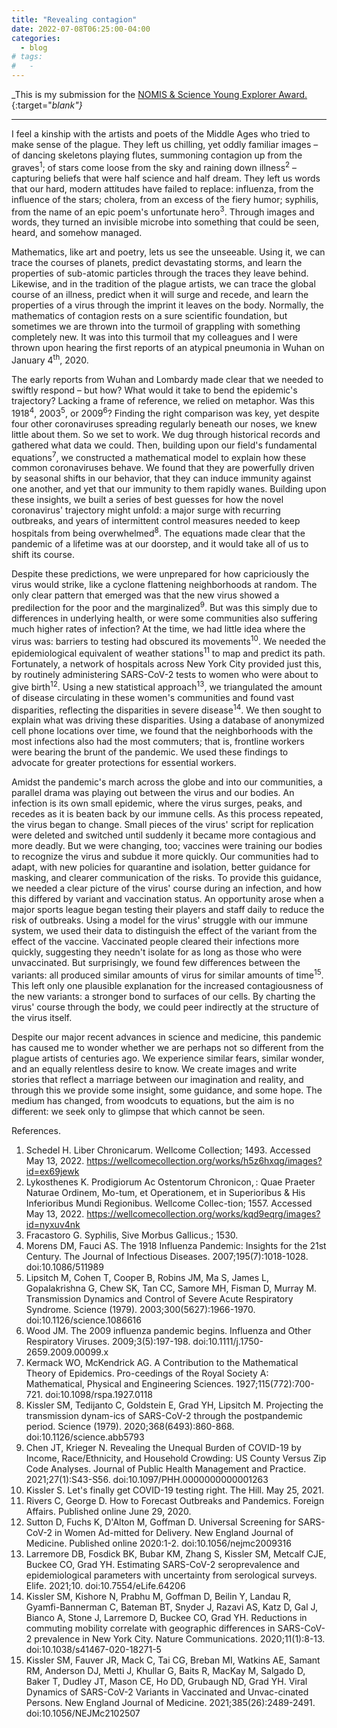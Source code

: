 ```yaml
---
title: "Revealing contagion"
date: 2022-07-08T06:25:00-04:00
categories:
  - blog
# tags:
#   - 
---
```


_This is my submission for the [NOMIS & Science Young Explorer Award.](https://www.science.org/content/page/nomis-science-young-explorer-award){:target="_blank"}_

---

I feel a kinship with the artists and poets of the Middle Ages who tried to make sense of the plague. They left us chilling, yet oddly familiar images – of dancing skeletons playing flutes, summoning contagion up from the graves<sup>1</sup>; of stars come loose from the sky and raining down illness<sup>2</sup> – capturing beliefs that were half science and half dream. They left us words that our hard, modern attitudes have failed to replace: influenza, from the influence of the stars; cholera, from an excess of the fiery humor; syphilis, from the name of an epic poem's unfortunate hero<sup>3</sup>. Through images and words, they turned an invisible microbe into something that could be seen, heard, and somehow managed.

Mathematics, like art and poetry, lets us see the unseeable. Using it, we can trace the courses of planets, predict devastating storms, and learn the properties of sub-atomic particles through the traces they leave behind. Likewise, and in the tradition of the plague artists, we can trace the global course of an illness, predict when it will surge and recede, and learn the properties of a virus through the imprint it leaves on the body. Normally, the mathematics of contagion rests on a sure scientific foundation, but sometimes we are thrown into the turmoil of grappling with something completely new. It was into this turmoil that my colleagues and I were thrown upon hearing the first reports of an atypical pneumonia in Wuhan on January 4<sup>th</sup>, 2020.

The early reports from Wuhan and Lombardy made clear that we needed to swiftly respond – but how? What would it take to bend the epidemic's trajectory? Lacking a frame of reference, we relied on metaphor. Was this 1918<sup>4</sup>, 2003<sup>5</sup>, or 2009<sup>6</sup>? Finding the right comparison was key, yet despite four other coronaviruses spreading regularly beneath our noses, we knew little about them. So we set to work. We dug through historical records and gathered what data we could. Then, building upon our field's fundamental equations<sup>7</sup>, we constructed a mathematical model to explain how these common coronaviruses behave. We found that they are powerfully driven by seasonal shifts in our behavior, that they can induce immunity against one another, and yet that our immunity to them rapidly wanes. Building upon these insights, we built a series of best guesses for how the novel coronavirus' trajectory might unfold: a major surge with recurring outbreaks, and years of intermittent control measures needed to keep hospitals from being overwhelmed<sup>8</sup>. The equations made clear that the pandemic of a lifetime was at our doorstep, and it would take all of us to shift its course. 

Despite these predictions, we were unprepared for how capriciously the virus would strike, like a cyclone flattening neighborhoods at random. The only clear pattern that emerged was that the new virus showed a predilection for the poor and the marginalized<sup>9</sup>. But was this simply due to differences in underlying health, or were some communities also suffering much higher rates of infection? At the time, we had little idea where the virus was: barriers to testing had obscured its movements<sup>10</sup>. We needed the epidemiological equivalent of weather stations<sup>11</sup> to map and predict its path. Fortunately, a network of hospitals across New York City provided just this, by routinely administering SARS-CoV-2 tests to women who were about to give birth<sup>12</sup>. Using a new statistical approach<sup>13</sup>, we triangulated the amount of disease circulating in these women's communities and found vast disparities, reflecting the disparities in severe disease<sup>14</sup>. We then sought to explain what was driving these disparities. Using a database of anonymized cell phone locations over time, we found that the neighborhoods with the most infections also had the most commuters; that is, frontline workers were bearing the brunt of the pandemic. We used these findings to advocate for greater protections for essential workers.

Amidst the pandemic's march across the globe and into our communities, a parallel drama was playing out between the virus and our bodies. An infection is its own small epidemic, where the virus surges, peaks, and recedes as it is beaten back by our immune cells. As this process repeated, the virus began to change. Small pieces of the virus' script for replication were deleted and switched until suddenly it became more contagious and more deadly. But we were changing, too; vaccines were training our bodies to recognize the virus and subdue it more quickly. Our communities had to adapt, with new policies for quarantine and isolation, better guidance for masking, and clearer communication of the risks. To provide this guidance, we needed a clear picture of the virus' course during an infection, and how this differed by variant and vaccination status. An opportunity arose when a major sports league began testing their players and staff daily to reduce the risk of outbreaks. Using a model for the virus' struggle with our immune system, we used their data to distinguish the effect of the variant from the effect of the vaccine. Vaccinated people cleared their infections more quickly, suggesting they needn't isolate for as long as those who were unvaccinated. But surprisingly, we found few differences between the variants: all produced similar amounts of virus for similar amounts of time<sup>15</sup>. This left only one plausible explanation for the increased contagiousness of the new variants: a stronger bond to surfaces of our cells. By charting the virus' course through the body, we could peer indirectly at the structure of the virus itself. 

Despite our major recent advances in science and medicine, this pandemic has caused me to wonder whether we are perhaps not so different from the plague artists of centuries ago. We experience similar fears, similar wonder, and an equally relentless desire to know. We create images and write stories that reflect a marriage between our imagination and reality, and through this we provide some insight, some guidance, and some hope. The medium has changed, from woodcuts to equations, but the aim is no different: we seek only to glimpse that which cannot be seen. 

References.

1.  Schedel H. Liber Chronicarum. Wellcome Collection; 1493. Accessed May 13, 2022. https://wellcomecollection.org/works/h5z6hxqg/images?id=ex69jewk
2.  Lykosthenes K. Prodigiorum Ac Ostentorum Chronicon, : Quae Praeter Naturae Ordinem, Mo-tum, et Operationem, et in Superioribus & His Inferioribus Mundi Regionibus. Wellcome Collec-tion; 1557. Accessed May 13, 2022. https://wellcomecollection.org/works/kqd9eqrg/images?id=nyxuv4nk
3.  Fracastoro G. Syphilis, Sive Morbus Gallicus.; 1530.
4.  Morens DM, Fauci AS. The 1918 Influenza Pandemic: Insights for the 21st Century. The Journal of Infectious Diseases. 2007;195(7):1018-1028. doi:10.1086/511989
5.  Lipsitch M, Cohen T, Cooper B, Robins JM, Ma S, James L, Gopalakrishna G, Chew SK, Tan CC, Samore MH, Fisman D, Murray M. Transmission Dynamics and Control of Severe Acute Respiratory Syndrome. Science (1979). 2003;300(5627):1966-1970. doi:10.1126/science.1086616
6.  Wood JM. The 2009 influenza pandemic begins. Influenza and Other Respiratory Viruses. 2009;3(5):197-198. doi:10.1111/j.1750-2659.2009.00099.x
7.  Kermack WO, McKendrick AG. A Contribution to the Mathematical Theory of Epidemics. Pro-ceedings of the Royal Society A: Mathematical, Physical and Engineering Sciences. 1927;115(772):700-721. doi:10.1098/rspa.1927.0118
8.  Kissler SM, Tedijanto C, Goldstein E, Grad YH, Lipsitch M. Projecting the transmission dynam-ics of SARS-CoV-2 through the postpandemic period. Science (1979). 2020;368(6493):860-868. doi:10.1126/science.abb5793
9.  Chen JT, Krieger N. Revealing the Unequal Burden of COVID-19 by Income, Race/Ethnicity, and Household Crowding: US County Versus Zip Code Analyses. Journal of Public Health Management and Practice. 2021;27(1):S43-S56. doi:10.1097/PHH.0000000000001263
10.   Kissler S. Let's finally get COVID-19 testing right. The Hill. May 25, 2021.
11.   Rivers C, George D. How to Forecast Outbreaks and Pandemics. Foreign Affairs. Published online June 29, 2020.
12.   Sutton D, Fuchs K, D'Alton M, Goffman D. Universal Screening for SARS-CoV-2 in Women Ad-mitted for Delivery. New England Journal of Medicine. Published online 2020:1-2. doi:10.1056/nejmc2009316
13.   Larremore DB, Fosdick BK, Bubar KM, Zhang S, Kissler SM, Metcalf CJE, Buckee CO, Grad YH. Estimating SARS-CoV-2 seroprevalence and epidemiological parameters with uncertainty from serological surveys. Elife. 2021;10. doi:10.7554/eLife.64206
14.   Kissler SM, Kishore N, Prabhu M, Goffman D, Beilin Y, Landau R, Gyamfi-Bannerman C, Bateman BT, Snyder J, Razavi AS, Katz D, Gal J, Bianco A, Stone J, Larremore D, Buckee CO, Grad YH. Reductions in commuting mobility correlate with geographic differences in SARS-CoV-2 prevalence in New York City. Nature Communications. 2020;11(1):8-13. doi:10.1038/s41467-020-18271-5
15.   Kissler SM, Fauver JR, Mack C, Tai CG, Breban MI, Watkins AE, Samant RM, Anderson DJ, Metti J, Khullar G, Baits R, MacKay M, Salgado D, Baker T, Dudley JT, Mason CE, Ho DD, Grubaugh ND, Grad YH. Viral Dynamics of SARS-CoV-2 Variants in Vaccinated and Unvac-cinated Persons. New England Journal of Medicine. 2021;385(26):2489-2491. doi:10.1056/NEJMc2102507
 
